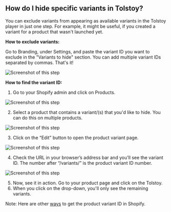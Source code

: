 ## How do I hide specific variants in Tolstoy?

You can exclude variants from appearing as available variants in the Tolstoy player in just one step. For example, it might be useful, if you created a variant for a product that wasn't launched yet. 

**How to exclude variants:**

Go to Branding, under Settings, and paste the variant ID you want to exclude in the "Variants to hide" section. You can add multiple variant IDs separated by commas. That's it! 

![Screenshot of this step](https://downloads.intercomcdn.com/i/o/844419087/7ca614e62267ffc11a5ec04d/40ae0946-2cbb-456a-bc4b-9cfa305cb5f7)

**How to find the variant ID:**
1. Go to your Shopify admin and click on Products. 

![Screenshot of this step](https://downloads.intercomcdn.com/i/o/844390167/32469867fd5c49a5d8ef9fda/80735775-e2e8-48ff-9dce-47f962ea2311)

2. Select a product that contains a variant/(s) that you'd like to hide. You can do this on multiple products. 

![Screenshot of this step](https://downloads.intercomcdn.com/i/o/845169093/bde9ce71003a4ada961eebd8/831aa535-388c-4e89-8201-b14ed1278905)

3. Click on the “Edit” button to open the product variant page. 

![Screenshot of this step](https://downloads.intercomcdn.com/i/o/845168781/8519e6e09c1093fdda4fb741/51fcd85d-0331-4fcd-9fbd-917a3c8817be)

4. Check the URL in your browser’s address bar and you’ll see the variant ID. The number after “/variants/” is the product variant ID number. 

![Screenshot of this step](https://downloads.intercomcdn.com/i/o/845167682/cefc0d89b708f990470457af/image.png)

5. Now, see it in action. Go to your product page and click on the Tolstoy.
6. When you click on the drop-down, you'll only see the remaining variants.

Note:
Here are other [ways](https://www.howcommerce.com/shopify-variant-id/) to get the product variant ID in Shopify.
